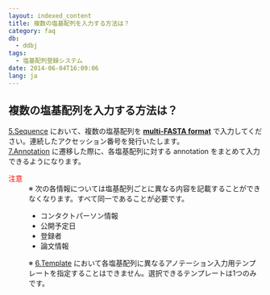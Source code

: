 ```yaml
---
layout: indexed_content
title: 複数の塩基配列を入力する方法は？
category: faq
db:
  - ddbj
tags: 
  - 塩基配列登録システム
date: 2014-06-04T16:09:06
lang: ja
---
```


## 複数の塩基配列を入力する方法は？

<p><a href="/ddbj/web-submission-help.html#flow-5">5.Sequence</a> において、複数の塩基配列を <strong><a href="/faq/ja/acceptable-sequence-format.html">multi-FASTA format</a></strong> で入力してください。連続したアクセッション番号を発行いたします。<br>
  <!-- Nucleotide Sequence Submission System --><a href="/ddbj/web-submission-help.html#flow-7">7.Annotation</a> に遷移した際に、各塩基配列に対する annotation をまとめて入力できるようになります。</p>
<dl><dt><span style="color: #ff0000">注意</span></dt>
  <dd>※ 次の各情報については塩基配列ごとに異なる内容を記載することができなくなります。すべて同一であることが必要です。
    <ul>
      <li>コンタクトパーソン情報</li>
      <li>公開予定日</li>
      <li>登録者</li>
      <li>論文情報</li>
    </ul>
  </dd>
  <dd>※ <a href="/ddbj/web-submission-help.html#flow-6">6.Template</a> において各塩基配列に異なるアノテーション入力用テンプレートを指定することはできません。選択できるテンプレートは1つのみです。 </dd>
</dl>

